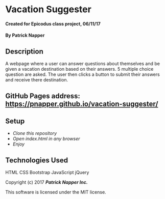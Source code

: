 # Vacation Suggester

 #### Created for Epicodus class project, 06/11/17

 #### By **Patrick Napper**

 ## Description

A webpage where a user can answer questions about themselves and be given a vacation destination based on their answers. 5 multiple choice question are asked. The user then clicks a button to submit their answers and receive there destination.

 ## GitHub Pages address: https://pnapper.github.io/vacation-suggester/

 ## Setup

 * _Clone this repository_
 * _Open index.html in any browser_
 * _Enjoy_

 ## Technologies Used

 HTML
 CSS
 Bootstrap
 JavaScript
 jQuery

 Copyright (c) 2017 **_Patrick Napper Inc._**

 This software is licensed under the MIT license.
